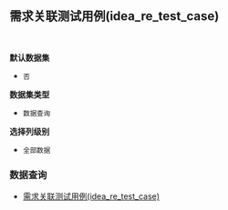 ## 需求关联测试用例(idea_re_test_case) <!-- {docsify-ignore-all} -->



<br>
<p class="panel-title"><b>默认数据集</b></p>

* `否`

<p class="panel-title"><b>数据集类型</b></p>

* `数据查询`

<p class="panel-title"><b>选择列级别</b></p>

* `全部数据`




### 数据查询
  * [需求关联测试用例(idea_re_test_case)](module/Base/relation/query/idea_re_test_case)
